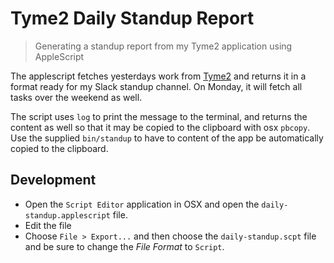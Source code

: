 Tyme2 Daily Standup Report
===============================================================================
> Generating a standup report from my Tyme2 application using AppleScript

The applescript fetches yesterdays work from [Tyme2][tyme2] and returns it in
a format ready for my Slack standup channel. On Monday, it will fetch all tasks
over the weekend as well.

The script uses `log` to print the message to the terminal, and returns the
content as well so that it may be copied to the clipboard with osx `pbcopy`.
Use the supplied `bin/standup` to have to content of the app be automatically
copied to the clipboard.

## Development

* Open the `Script Editor` application in OSX and open the
  `daily-standup.applescript` file.
* Edit the file
* Choose `File > Export...` and then choose the `daily-standup.scpt` file and
  be sure to change the *File Format* to `Script`.

[tyme2]: http://tyme-app.com/
